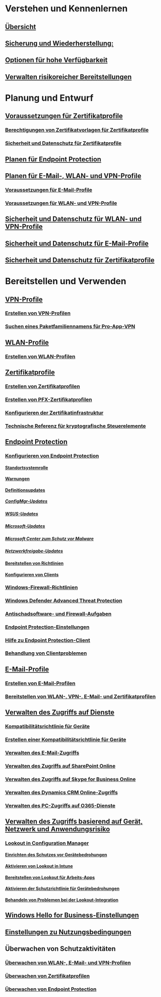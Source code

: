# Verstehen und Kennenlernen
## [Übersicht](understand\protect-data-and-site-infrastructure.md)
## [Sicherung und Wiederherstellung:](understand/backup-and-recovery.md)
## [Optionen für hohe Verfügbarkeit](understand/high-availability-options.md)
## [Verwalten risikoreicher Bereitstellungen](understand/settings-to-manage-high-risk-deployments.md)

# Planung und Entwurf
## [Voraussetzungen für Zertifikatprofile](plan-design/prerequisites-for-certificate-profiles.md)
### [Berechtigungen von Zertifikatvorlagen für Zertifikatprofile](plan-design/planning-for-certificate-template-permissions.md)
### [Sicherheit und Datenschutz für Zertifikatprofile](plan-design/security-and-privacy-for-certificate-profiles.md)

## [Planen für Endpoint Protection](plan-design/planning-for-endpoint-protection.md)

## [Planen für E-Mail-, WLAN- und VPN-Profile](plan-design/prerequisites-for-email-profiles.md)
### [Voraussetzungen für E-Mail-Profile](plan-design/prerequisites-for-email-profiles.md)
### [Voraussetzungen für WLAN- und VPN-Profile](plan-design/prerequisites-for-wifi-vpn-profiles.md)

## [Sicherheit und Datenschutz für WLAN- und VPN-Profile](plan-design/security-and-privacy-for-wifi-vpn-profiles.md)

## [Sicherheit und Datenschutz für E-Mail-Profile](plan-design/security-and-privacy-for-email-profiles.md)

## [Sicherheit und Datenschutz für Zertifikatprofile](plan-design/security-and-privacy-for-certificate-profiles.md)

# Bereitstellen und Verwenden
## [VPN-Profile](deploy-use/vpn-profiles.md)
### [Erstellen von VPN-Profilen](deploy-use/create-vpn-profiles.md)
### [Suchen eines Paketfamiliennamens für Pro-App-VPN](deploy-use/find-a-pfn-for-per-app-vpn.md)

## [WLAN-Profile](deploy-use/create-wifi-profiles.md)
### [Erstellen von WLAN-Profilen](deploy-use/create-wifi-profiles.md)

## [Zertifikatprofile](deploy-use/introduction-to-certificate-profiles.md)
### [Erstellen von Zertifikatprofilen](deploy-use/create-certificate-profiles.md)
### [Erstellen von PFX-Zertifikatprofilen](deploy-use/create-pfx-certificate-profiles.md)
### [Konfigurieren der Zertifikatinfrastruktur](deploy-use/certificate-infrastructure.md)
### [Technische Referenz für kryptografische Steuerelemente](deploy-use/cryptographic-controls-technical-reference.md)

## [Endpoint Protection](deploy-use/endpoint-protection.md)
### [Konfigurieren von Endpoint Protection](deploy-use/endpoint-protection-configure.md)
#### [Standortsystemrolle](deploy-use/endpoint-protection-site-role.md)
#### [Warnungen](deploy-use/endpoint-configure-alerts.md)
#### [Definitionsupdates](deploy-use/endpoint-definition-updates.md)
##### [ConfigMgr-Updates](deploy-use/endpoint-definitions-configmgr.md)
##### [WSUS-Updates](deploy-use/endpoint-definitions-wsus.md)
##### [Microsoft-Updates](deploy-use/endpoint-definitions-microsoft-updates.md)
##### [Microsoft Center zum Schutz vor Malware](deploy-use/endpoint-definitions-protection-center.md)
##### [Netzwerkfreigabe-Updates](deploy-use/endpoint-definitions-network.md)

#### [Bereitstellen von Richtlinien](deploy-use/endpoint-antimalware-policies.md)
#### [Konfigurieren von Clients](deploy-use/endpoint-protection-configure-client.md)

### [Windows-Firewall-Richtlinien](deploy-use/create-windows-firewall-policies.md)
### [Windows Defender Advanced Threat Protection](deploy-use/windows-defender-advanced-threat-protection.md)
### [Antischadsoftware- und Firewall-Aufgaben](deploy-use/endpoint-antimalware-firewall.md)
### [Endpoint Protection-Einstellungen](deploy-use/scenarios-endpoint-protection.md)
### [Hilfe zu Endpoint Protection-Client](deploy-use/endpoint-protection-client-help.md)
### [Behandlung von Clientproblemen](deploy-use/troubleshoot-endpoint-client.md)

## [E-Mail-Profile](deploy-use/introduction-to-email-profiles.md)
### [Erstellen von E-Mail-Profilen](deploy-use/create-exchange-activesync-profiles.md)
### [Bereitstellen von WLAN-, VPN-, E-Mail- und Zertifikatprofilen](deploy-use/deploy-wifi-vpn-email-cert-profiles.md)

## [Verwalten des Zugriffs auf Dienste](deploy-use/manage-access-to-services.md)
### [Kompatibilitätsrichtlinie für Geräte](deploy-use/device-compliance-policies.md)
### [Erstellen einer Kompatibilitätsrichtlinie für Geräte](deploy-use/create-compliance-policy.md)
### [Verwalten des E-Mail-Zugriffs](deploy-use/manage-email-access.md)
### [Verwalten des Zugriffs auf SharePoint Online](deploy-use/manage-sharepoint-online-access.md)
### [Verwalten des Zugriffs auf Skype for Business Online](deploy-use/manage-skype-for-business-online-access.md)
### [Verwalten des Dynamics CRM Online-Zugriffs](deploy-use/manage-dynamics-crm-online-access.md)
### [Verwalten des PC-Zugriffs auf O365-Dienste](deploy-use/manage-access-to-o365-services-for-pcs-managed-by-sccm.md)
## [Verwalten des Zugriffs basierend auf Gerät, Netzwerk und Anwendungsrisiko](deploy-use/configuration-manager-mobile-threat-defense.md)
### [Lookout in Configuration Manager](deploy-use/lookout-mobile-threat-defense-in-configuration-manager.md)
#### [Einrichten des Schutzes vor Gerätebedrohungen](deploy-use/set-up-your-subscription-with-lookout.md)
#### [Aktivieren von Lookout in Intune](deploy-use/enable-lookout-connection-in-intune.md)
#### [Bereitstellen von Lookout für Arbeits-Apps](deploy-use/configure-and-deploy-lookout-for-work-apps.md)
#### [Aktivieren der Schutzrichtlinie für Gerätebedrohungen](deploy-use/enable-device-threat-protection-rule-compliance-policy.md)
#### [Behandeln von Problemen bei der Lookout-Integration](deploy-use/troubleshoot-lookout-integration.md)

## [Windows Hello for Business-Einstellungen](deploy-use/windows-hello-for-business-settings.md)

## [Einstellungen zu Nutzungsbedingungen](../mdm/deploy-use/terms-and-conditions.md)

## Überwachen von Schutzaktivitäten
### [Überwachen von WLAN-, E-Mail- und VPN-Profilen](deploy-use/monitor-wifi-email-vpn-profiles.md)
### [Überwachen von Zertifikatprofilen](deploy-use/monitor-certificate-profiles.md)
### [Überwachen von Endpoint Protection](deploy-use/monitor-endpoint-protection.md)
